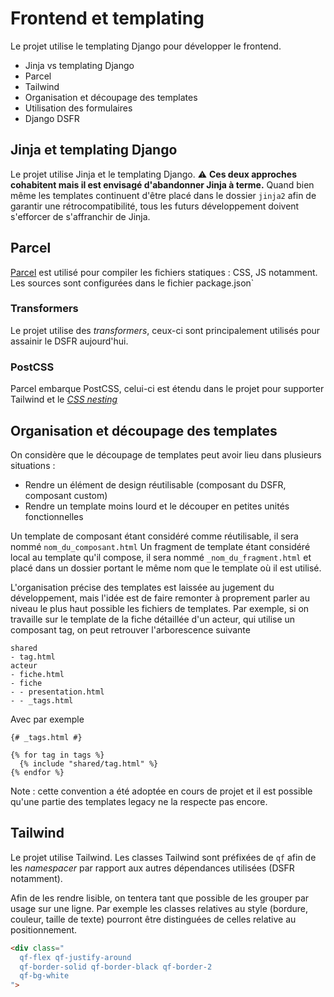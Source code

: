# Frontend et templating

Le projet utilise le templating Django pour développer le frontend.

- Jinja vs templating Django
- Parcel
- Tailwind
- Organisation et découpage des templates
- Utilisation des formulaires
- Django DSFR

## Jinja et templating Django

Le projet utilise Jinja et le templating Django.
:warning: **Ces deux approches cohabitent mais il est envisagé d'abandonner Jinja à terme.**
Quand bien même les templates continuent d'être placé dans le dossier `jinja2` afin de garantir une rétrocompatibilité, tous les futurs développement doivent s'efforcer de s'affranchir de Jinja.

## Parcel

[Parcel](https://parceljs.org) est utilisé pour compiler les fichiers statiques : CSS, JS notamment.
Les sources sont configurées dans le fichier package.json`

### Transformers

Le projet utilise des _transformers_, ceux-ci sont principalement utilisés pour assainir le DSFR aujourd'hui.

### PostCSS

Parcel embarque PostCSS, celui-ci est étendu dans le projet pour supporter Tailwind et le [_CSS nesting_](https://www.w3.org/TR/css-nesting-1/)


## Organisation et découpage des templates

On considère que le découpage de templates peut avoir lieu dans plusieurs situations :
- Rendre un élément de design réutilisable (composant du DSFR, composant custom)
- Rendre un template moins lourd et le découper en petites unités fonctionnelles

Un template de composant étant considéré comme réutilisable, il sera nommé `nom_du_composant.html`
Un fragment de template étant considéré local au template qu'il compose, il sera nommé `_nom_du_fragment.html` et placé dans un dossier portant le même nom que le template où il est utilisé.

L'organisation précise des templates est laissée au jugement du développement, mais l'idée est de faire remonter à proprement parler  au niveau le plus haut possible les fichiers de templates.
Par exemple, si on travaille sur le template de la fiche détaillée d'un acteur, qui utilise un composant tag, on peut retrouver l'arborescence suivante
```
shared
- tag.html
acteur
- fiche.html
- fiche
- - presentation.html
- - _tags.html
```

Avec par exemple
```jinja
{# _tags.html #}

{% for tag in tags %}
  {% include "shared/tag.html" %}
{% endfor %}
```

Note : cette convention a été adoptée en cours de projet et il est possible qu'une partie des templates legacy ne la respecte pas encore.

## Tailwind

Le projet utilise Tailwind.
Les classes Tailwind sont préfixées de `qf` afin de les *namespacer* par rapport aux autres dépendances utilisées (DSFR notamment).

Afin de les rendre lisible, on tentera tant que possible de les grouper par usage sur une ligne.
Par exemple les classes relatives au style (bordure, couleur, taille de texte) pourront être distinguées de celles relative au positionnement.

```html
<div class="
  qf-flex qf-justify-around
  qf-border-solid qf-border-black qf-border-2
  qf-bg-white
">
```
